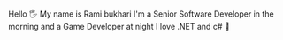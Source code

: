 Hello :raised_hand_with_fingers_splayed:
My name is Rami bukhari
I'm a Senior Software Developer in the morning and a Game Developer at night
I love .NET and c# :blue_heart:
